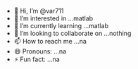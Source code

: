 - 👋 Hi, I’m @var711
- 👀 I’m interested in ...matlab
- 🌱 I’m currently learning ...matlab
- 💞️ I’m looking to collaborate on ...nothing
- 📫 How to reach me ...na
- 😄 Pronouns: ...na
- ⚡ Fun fact: ...na

<!---
var711/var711 is a ✨ special ✨ repository because its `README.md` (this file) appears on your GitHub profile.
You can click the Preview link to take a look at your changes.
--->
